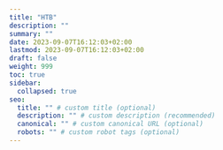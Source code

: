 ```yaml
---
title: "HTB"
description: ""
summary: ""
date: 2023-09-07T16:12:03+02:00
lastmod: 2023-09-07T16:12:03+02:00
draft: false
weight: 999
toc: true
sidebar:
  collapsed: true
seo:
  title: "" # custom title (optional)
  description: "" # custom description (recommended)
  canonical: "" # custom canonical URL (optional)
  robots: "" # custom robot tags (optional)
---
```

